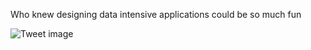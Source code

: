 Who knew designing data intensive applications could be so much fun


![Tweet image](/asset/crosspoast/GI4Vn50aIAAO3dr.jpg)

